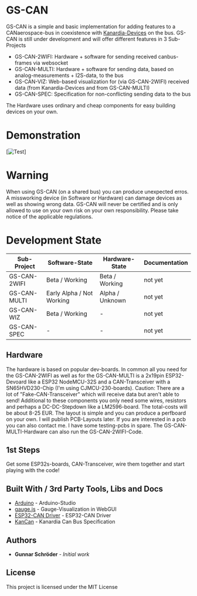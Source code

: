 # GS-CAN
GS-CAN is a simple and basic implementation for adding features to a CANaerospace-bus in coexistence with [Kanardia-Devices](https://www.kanardia.eu) on the bus.
GS-CAN is still under development and will offer different features in 3 Sub-Projects
- GS-CAN-2WIFI: Hardware + software for sending received canbus-frames via websocket
- GS-CAN-MULTI: Hardware + software for sending data, based on analog-measurements + I2S-data, to the bus
- GS-CAN-VIZ: Web-based visualization for (via GS-CAN-2WIFI) received data (from Kanardia-Devices and from GS-CAN-MULTI)
- GS-CAN-SPEC: Specification for non-conflicting sending data to the bus

The Hardware uses ordinary and cheap components for easy building devices on your own.

# Demonstration
[![Test](https://www.youtube.com/watch?v=mjUq1N3KQ6M "Test")]

# Warning
When using GS-CAN (on a shared bus) you can produce unexpected erros. A missworking device (in Software or Hardware) can damage devices as well as showing wrong data. GS-CAN will never be certified and is only allowed to use on your own risk on your own responsibility. Please take notice of the applicable regulations.

# Development State
Sub-Project | Software-State | Hardware-State| Documentation
-------- | -------- | --------| --------
GS-CAN-2WIFI   | Beta / Working   | Beta / Working | not yet
GS-CAN-MULTI   | Early Alpha / Not Working | Alpha / Unknown | not yet
GS-CAN-WIZ   | Beta / Working   | - | not yet
GS-CAN-SPEC   | -  | - | not yet


## Hardware
The hardware is based on popular dev-boards. In common all you need for the GS-CAN-2WIFI as well as for the GS-CAN-MULTI is a 2x19pin ESP32-Devoard like a ESP32 NodeMCU-32S and a CAN-Transceiver with a SN65HVD230-Chip (I'm using CJMCU-230-boards). Caution: There are a lot of "Fake-CAN-Transceiver" which will receive data but aren't able to send! Additional to these components you only need some wires, resistors and perhaps a DC-DC-Stepdown like a LM2596-board. The total-costs will be about 8-25 EUR. The layout is simple and you can produce a perfboard on your own. I will publish PCB-Layouts later.
If you are interested in a pcb you can also contact me. I have some testing-pcbs in spare. The GS-CAN-MULTI-Hardware can also run the GS-CAN-2WIFI-Code.

## 1st Steps
Get some ESP32s-boards, CAN-Transceiver, wire them together and start playing with the code!

## Built With / 3rd Party Tools, Libs and Docs
* [Arduino](https://www.arduino.cc) - Arduino-Studio
* [gauge.js](https://bernii.github.io/gauge.js/) - Gauge-Visualization in WebGUI
* [ESP32-CAN Driver](https://github.com/ThomasBarth/ESP32-CAN-Driver) - ESP32-CAN Driver
* [KanCan](https://www.kanardia.eu/wp-content/uploads/2020/03/KanCanBus.pdf) - Kanardia Can Bus Specification

## Authors
* **Gunnar Schröder** - *Initial work*

## License
This project is licensed under the MIT License